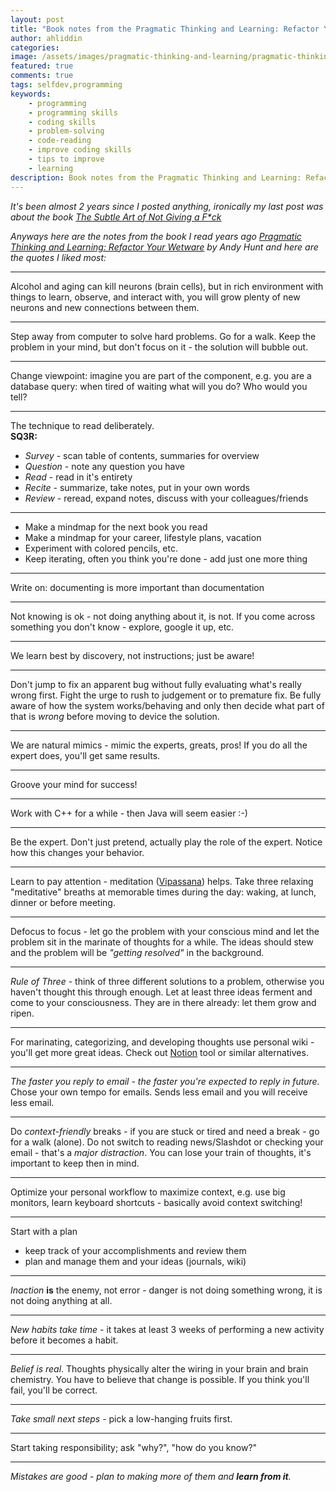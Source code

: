 ```yaml
---
layout: post
title: "Book notes from the Pragmatic Thinking and Learning: Refactor Your Wetware"
author: ahliddin
categories:
image: /assets/images/pragmatic-thinking-and-learning/pragmatic-thinking-and-learning.png
featured: true
comments: true
tags: selfdev,programming
keywords:
    - programming
    - programming skills
    - coding skills
    - problem-solving
    - code-reading
    - improve coding skills
    - tips to improve
    - learning
description: Book notes from the Pragmatic Thinking and Learning: Refactor Your Wetware
---
```


*It's been almost 2 years since I posted anything, ironically my last post was about the book  [The Subtle Art of Not Giving a F*ck](https://programmer9.com/2019/02/17/booknotes-the-subtle-art-of-not-giving-a-f_ck.html)*

*Anyways here are the notes from the book I read years ago [Pragmatic Thinking and Learning: Refactor Your Wetware](https://pragprog.com/titles/ahptl/pragmatic-thinking-and-learning/) by Andy Hunt and here are the quotes I liked most:*

***
Alcohol and aging can kill neurons (brain cells), but in rich environment with things to learn, observe, and interact with, you will grow plenty of new neurons and new connections between them.

***
Step away from computer to solve hard problems. Go for a walk. Keep the problem in your mind, but don't focus on it - the solution will bubble out.

***
Change viewpoint: imagine you are part of the component, e.g. you are a database query: when tired of waiting what will you do? Who would you tell?

***
The technique to read deliberately.  
**SQ3R:**
- *Survey* - scan table of contents, summaries for overview
- *Question* - note any question you have
- *Read* - read in it's entirety
- *Recite* - summarize, take notes, put in your own words
- *Review* - reread, expand notes, discuss with your colleagues/friends

***
- Make a mindmap for the next book you read
- Make a mindmap for your career, lifestyle plans, vacation
- Experiment with colored pencils, etc.
- Keep iterating, often you think you're done - add just one more thing

***
Write on: documenting is more important than documentation

***
Not knowing is ok - not doing anything about it, is not. If you come across something you don't know - explore, google it up, etc.

***
We learn best by discovery, not instructions; just be aware! 

***
Don't jump to fix an apparent bug without fully evaluating what's really wrong first. 
Fight the urge to rush to judgement or to premature fix.
Be fully aware of how the system works/behaving and only then decide what part of that is *wrong* before moving to device the solution.

***
We are natural mimics - mimic the experts, greats, pros! If you do all the expert does, you'll get same results.

***
Groove your mind for success!

***
Work with C++ for a while - then Java will seem easier :-)

***
Be the expert. Don't just pretend, actually play the role of the expert. Notice how this changes your behavior. 

***
Learn to pay attention - meditation ([Vipassana](https://en.wikipedia.org/wiki/Vipassan%C4%81)) helps.
Take three relaxing "meditative" breaths at memorable times during the day: waking, at lunch, dinner or before meeting.

***
Defocus to focus - let go the problem with your conscious mind and let the problem sit in the marinate of thoughts for a while.
The ideas should stew and the problem will be *"getting resolved"* in the background. 

***
*Rule of Three* - think of three different solutions to a problem, otherwise you haven't thought this through enough. 
Let at least three ideas ferment and come to your consciousness. They are in there already: let them grow and ripen.

***
For marinating, categorizing, and developing thoughts use personal wiki - you'll get more great ideas. 
Check out [Notion](notion.com) tool or similar alternatives.

***
*The faster you reply to email - the faster you're expected to reply in future.* Chose your own tempo for emails.
Sends less email and you will receive less email.

***
Do *context-friendly* breaks - if you are  stuck or tired and need a break - go for a walk (alone).
Do not switch to reading news/Slashdot or checking your email - that's a *major distraction*.
You can lose your train of thoughts, it's important to keep then in mind.

***
Optimize your personal workflow to maximize context, e.g. use big monitors, learn keyboard shortcuts - basically avoid context switching!

***
Start with a plan 
- keep track of your accomplishments and review them
- plan and manage them and your ideas (journals, wiki)

***
*Inaction* **is** the enemy, not error - danger is not doing something wrong, it is not doing anything at all.

***
*New habits take time* - it takes at least 3 weeks of performing a new activity before it becomes a habit.

***
*Belief is real*. Thoughts physically alter the wiring in your brain and brain chemistry. 
You have to believe that change is possible. If you think you'll fail, you'll be correct. 

***
*Take small next steps* - pick a low-hanging fruits first. 

***
Start taking responsibility; ask "why?", "how do you know?"

***
*Mistakes are good - plan to making more of them and **learn from it**.* 
  




